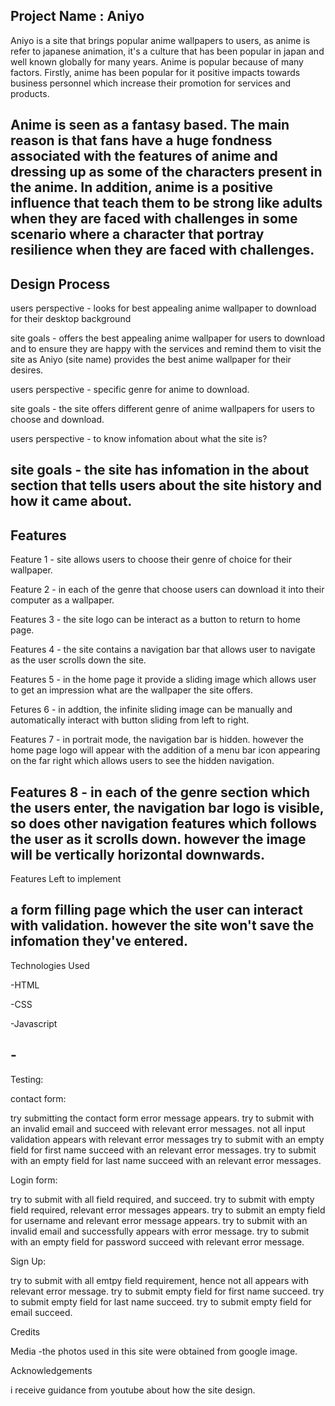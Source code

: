 Project Name : Aniyo
---------------------
Aniyo is a site that brings popular anime wallpapers to users, as anime is refer to japanese animation, it's a culture that has been popular in japan and well known globally for many years. Anime is popular because of many factors. Firstly, anime has been popular for it positive impacts towards business personnel which increase their promotion for services and products.

Anime is seen as a fantasy based. The main reason is that fans have a huge fondness associated with the features of anime and dressing up as some of the characters present in the anime. In addition, anime is a positive influence that teach them to be strong like adults when they are faced with challenges in some scenario where a character that portray resilience when they are faced with challenges.
-----------------------
Design Process
---------------
users perspective - looks for best appealing anime wallpaper to download for their desktop background

site goals - offers the best appealing anime wallpaper for users to download and to ensure they are happy with the services and remind them to visit the site as Aniyo (site name) provides the best anime wallpaper for their desires.

users perspective - specific genre for anime to download.

site goals - the site offers different genre of anime wallpapers for users to choose and download.

users perspective - to know infomation about what the site is?

site goals - the site has infomation in the about section that tells users about the site history and how it came about.
---------------
Features
---------
Feature 1 - site allows users to choose their genre of choice for their wallpaper.

Feature 2 - in each of the genre that choose users can download it into their computer as a wallpaper.

Features 3 - the site logo can be interact as a button to return to home page.

Features 4 - the site contains a navigation bar that allows user to navigate as the user scrolls down the site.

Features 5 - in the home page it provide a sliding image which allows user to get an impression what are the wallpaper the site offers.

Fetures 6 - in addtion, the infinite sliding image can be manually and automatically interact with button sliding from left to right.

Features 7 - in portrait mode, the navigation bar is hidden. however the home page logo will appear with the addition of a menu bar icon appearing on the far right which allows users to see the hidden navigation.

Features 8 - in each of the genre section which the users enter, the navigation bar logo is visible, so does other navigation features which follows the user as it scrolls down. however the image will be vertically horizontal downwards.
-------------------------
Features Left to implement

a form filling page which the user can interact with validation. however the site won't save the infomation they've entered.
-------------------------
Technologies Used


-HTML

-CSS

-Javascript

-<ion-icon name="menu-outline"></ion-icon>
--------------------------
Testing:

contact form:

try submitting the contact form error message appears.
try to submit with an invalid email and succeed with relevant error messages.
not all input validation appears with relevant error messages
try to submit with an empty field for first name succeed with an relevant error messages.
try to submit with an empty field for last name succeed with an relevant error messages.

Login form:

try to submit with all field required, and succeed.
try to submit with empty field required, relevant error messages
appears.
try to submit an empty field for username and relevant error message appears.
try to submit with an invalid email and successfully appears with 
error message.
try to submit with an empty field for password succeed with
relevant error message.

Sign Up:

try to submit with all emtpy field requirement, hence not all
appears with relevant error message.
try to submit empty field for first name succeed.
try to submit empty field for last name succeed.
try to submit empty field for email succeed.



Credits


Media
-the photos used in this site were obtained from google image.

Acknowledgements


i receive guidance from youtube about how the site design.
